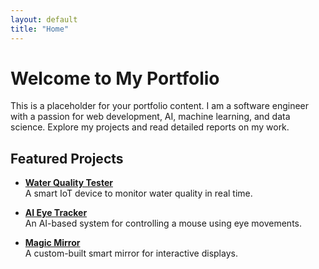 ```yaml
---
layout: default
title: "Home"
---
```


# Welcome to My Portfolio

This is a placeholder for your portfolio content. I am a software engineer with a passion for web development, AI, machine learning, and data science. Explore my projects and read detailed reports on my work.

## Featured Projects

- **[Water Quality Tester](water-tester-report.html)**  
  A smart IoT device to monitor water quality in real time.

- **[AI Eye Tracker](ai-eye-tracker-report.html)**  
  An AI-based system for controlling a mouse using eye movements.

- **[Magic Mirror](magic-mirror-report.html)**  
  A custom-built smart mirror for interactive displays.
